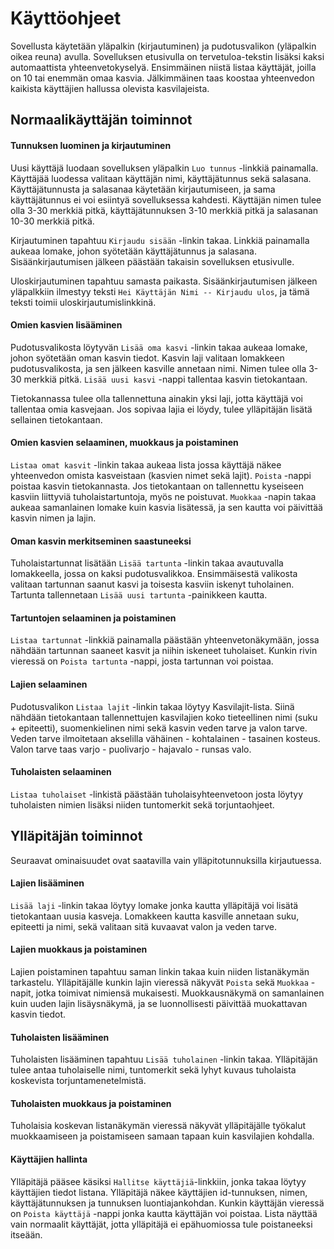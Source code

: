 # Käyttöohjeet

Sovellusta käytetään yläpalkin (kirjautuminen) ja pudotusvalikon (yläpalkin oikea reuna) avulla. Sovelluksen etusivulla on tervetuloa-tekstin lisäksi kaksi automaattista yhteenvetokyselyä. Ensimmäinen niistä listaa käyttäjät, joilla on 10 tai enemmän omaa kasvia. Jälkimmäinen taas koostaa yhteenvedon kaikista käyttäjien hallussa olevista kasvilajeista.

## Normaalikäyttäjän toiminnot

#### Tunnuksen luominen ja kirjautuminen
Uusi käyttäjä luodaan sovelluksen yläpalkin `Luo tunnus` -linkkiä painamalla. Käyttäjää luodessa valitaan käyttäjän nimi, käyttäjätunnus sekä salasana. Käyttäjätunnusta ja salasanaa käytetään kirjautumiseen, ja sama käyttäjätunnus ei voi esiintyä sovelluksessa kahdesti. Käyttäjän nimen tulee olla 3-30 merkkiä pitkä, käyttäjätunnuksen 3-10 merkkiä pitkä ja salasanan 10-30 merkkiä pitkä.

Kirjautuminen tapahtuu `Kirjaudu sisään` -linkin takaa. Linkkiä painamalla aukeaa lomake, johon syötetään käyttäjätunnus ja salasana. Sisäänkirjautumisen jälkeen päästään takaisin sovelluksen etusivulle.

Uloskirjautuminen tapahtuu samasta paikasta. Sisäänkirjautumisen jälkeen yläpalkkiin ilmestyy teksti `Hei Käyttäjän Nimi -- Kirjaudu ulos`, ja tämä teksti toimii uloskirjautumislinkkinä.


#### Omien kasvien lisääminen
Pudotusvalikosta löytyvän `Lisää oma kasvi` -linkin takaa aukeaa lomake, johon syötetään oman kasvin tiedot. Kasvin laji valitaan lomakkeen pudotusvalikosta, ja sen jälkeen kasville annetaan nimi. Nimen tulee olla 3-30 merkkiä pitkä. `Lisää uusi kasvi` -nappi tallentaa kasvin tietokantaan.

Tietokannassa tulee olla tallennettuna ainakin yksi laji, jotta käyttäjä voi tallentaa omia kasvejaan. Jos sopivaa lajia ei löydy, tulee ylläpitäjän lisätä sellainen tietokantaan.

#### Omien kasvien selaaminen, muokkaus ja poistaminen
`Listaa omat kasvit` -linkin takaa aukeaa lista jossa käyttäjä näkee yhteenvedon omista kasveistaan (kasvien nimet sekä lajit). `Poista` -nappi poistaa kasvin tietokannasta. Jos tietokantaan on tallennettu kyseiseen kasviin liittyviä tuholaistartuntoja, myös ne poistuvat. `Muokkaa` -napin takaa aukeaa samanlainen lomake kuin kasvia lisätessä, ja sen kautta voi päivittää kasvin nimen ja lajin.


#### Oman kasvin merkitseminen saastuneeksi
Tuholaistartunnat lisätään `Lisää tartunta` -linkin takaa avautuvalla lomakkeella, jossa on kaksi pudotusvalikkoa. Ensimmäisestä valikosta valitaan tartunnan saanut kasvi ja toisesta kasviin iskenyt tuholainen. Tartunta tallennetaan `Lisää uusi tartunta` -painikkeen kautta. 


#### Tartuntojen selaaminen ja poistaminen
`Listaa tartunnat` -linkkiä painamalla päästään yhteenvetonäkymään, jossa nähdään tartunnan saaneet kasvit ja niihin iskeneet tuholaiset. Kunkin rivin vieressä on `Poista tartunta` -nappi, josta tartunnan voi poistaa.


#### Lajien selaaminen
Pudotusvalikon `Listaa lajit` -linkin takaa löytyy Kasvilajit-lista. Siinä nähdään tietokantaan tallennettujen kasvilajien koko tieteellinen nimi (suku + epiteetti), suomenkielinen nimi sekä kasvin veden tarve ja valon tarve. Veden tarve ilmoitetaan akselilla vähäinen - kohtalainen - tasainen kosteus. Valon tarve taas varjo - puolivarjo - hajavalo - runsas valo.

#### Tuholaisten selaaminen
`Listaa tuholaiset` -linkistä päästään tuholaisyhteenvetoon josta löytyy tuholaisten nimien lisäksi niiden tuntomerkit sekä torjuntaohjeet.


## Ylläpitäjän toiminnot

Seuraavat ominaisuudet ovat saatavilla vain ylläpitotunnuksilla kirjautuessa.

#### Lajien lisääminen
`Lisää laji` -linkin takaa löytyy lomake jonka kautta ylläpitäjä voi lisätä tietokantaan uusia kasveja. Lomakkeen kautta kasville annetaan suku, epiteetti ja nimi, sekä valitaan sitä kuvaavat valon ja veden tarve.

#### Lajien muokkaus ja poistaminen
Lajien poistaminen tapahtuu saman linkin takaa kuin niiden listanäkymän tarkastelu. Ylläpitäjälle kunkin lajin vieressä näkyvät `Poista` sekä `Muokkaa` -napit, jotka toimivat nimiensä mukaisesti. Muokkausnäkymä on samanlainen kuin uuden lajin lisäysnäkymä, ja se luonnollisesti päivittää muokattavan kasvin tiedot.

#### Tuholaisten lisääminen
Tuholaisten lisääminen tapahtuu `Lisää tuholainen` -linkin takaa. Ylläpitäjän tulee antaa tuholaiselle nimi, tuntomerkit sekä lyhyt kuvaus tuholaista koskevista torjuntamenetelmistä.

#### Tuholaisten muokkaus ja poistaminen
Tuholaisia koskevan listanäkymän vieressä näkyvät ylläpitäjälle työkalut muokkaamiseen ja poistamiseen samaan tapaan kuin kasvilajien kohdalla. 

#### Käyttäjien hallinta
Ylläpitäjä pääsee käsiksi `Hallitse käyttäjiä`-linkkiin, jonka takaa löytyy käyttäjien tiedot listana. Ylläpitäjä näkee käyttäjien id-tunnuksen, nimen, käyttäjätunnuksen ja tunnuksen luontiajankohdan. Kunkin käyttäjän vieressä on `Poista käyttäjä` -nappi jonka kautta käyttäjän voi poistaa. Lista näyttää vain normaalit käyttäjät, jotta ylläpitäjä ei epähuomiossa tule poistaneeksi itseään.